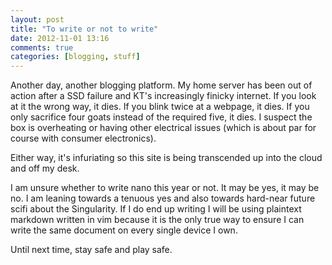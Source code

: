 ```yaml
---
layout: post
title: "To write or not to write"
date: 2012-11-01 13:16
comments: true
categories: [blogging, stuff]
---
```


Another day, another blogging platform. My home server has been out of action
after a SSD failure and KT's increasingly finicky internet. If you look at it
the wrong way, it dies. If you blink twice at a webpage, it dies. If you only
sacrifice four goats instead of the required five, it dies. I suspect the box
is overheating or having other electrical issues (which is about par for course
with consumer electronics).

Either way, it's infuriating so this site is being transcended up into the 
cloud and off my desk.

I am unsure whether to write nano this year or not. It may be yes, it may be no.
I am leaning towards a tenuous yes and also towards hard-near future scifi 
about the Singularity. If I do end up writing I will be using plaintext markdown
written in vim because it is the only true way to ensure I can write the same
document on every single device I own.

Until next time, stay safe and play safe.
